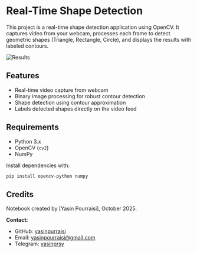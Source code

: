 # Real-Time Shape Detection

This project is a real-time shape detection application using OpenCV. It captures video from your webcam, processes each frame to detect geometric shapes (Triangle, Rectangle, Circle), and displays the results with labeled contours.

![Results]("Result\webcam_output.mp4")


## Features

- Real-time video capture from webcam
- Binary image processing for robust contour detection
- Shape detection using contour approximation
- Labels detected shapes directly on the video feed

## Requirements

- Python 3.x
- OpenCV (`cv2`)
- NumPy

Install dependencies with:

```sh
pip install opencv-python numpy
```

## Credits

Notebook created by [Yasin Pourraisi], October 2025.

**Contact:**
- GitHub: [yasinpurraisi](https://github.com/yasinpurraisi)
- Email: yasinpourraisi@gmail.com
- Telegram: [yasinprsy](https://t.me/yasinprsy)



